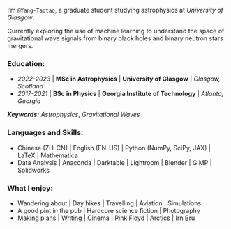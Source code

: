 I’m ```@Yang-Taotao```, a graduate student studying astrophysics at *University of Glasgow*.

Currently exploring the use of machine learning to understand the space of gravitational wave signals from binary black holes and binary neutron stars mergers.

### Education:
- *2022-2023* | **MSc in Astrophysics** | **University of Glasgow** | *Glasgow, Scotland*
- *2017-2021* | **BSc in Physics** | **Georgia Institute of Technology** | *Atlanta, Georgia*

***Keywords:*** *Astrophysics*, *Gravitational Waves*

### Languages and Skills:
- Chinese (ZH-CN) | English (EN-US) | Python (NumPy, SciPy, JAX) | LaTeX | Mathematica
- Data Analysis | Anaconda | Darktable | Lightroom | Blender | GIMP | Solidworks

### What I enjoy:
- Wandering about | Day hikes | Travelling | Aviation | Simulations
- A good pint in the pub | Hardcore science fiction | Photography 
- Making plans | Writing | Cinema | Pink Floyd | Arctics | Irn Bru

<!---
Yang-Taotao/Yang-Taotao is a ✨ special ✨ repository because its `README.md` (this file) appears on your GitHub profile.
You can click the Preview link to take a look at your changes.
--->
